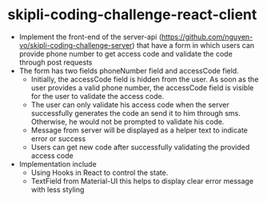 # skipli-coding-challenge-react-client
- Implement the front-end of the server-api (https://github.com/nguyen-vo/skipli-coding-challenge-server) that have a form in which users can provide phone number to get access code and validate the code through post requests
- The form has two fields phoneNumber field and accessCode field.
    - Initially, the accessCode field is hidden from the user. As soon as the user provides a valid phone number, the accessCode field is visible for the user to validate the access code.
    - The user can only validate his access code when the server successfully generates the code an send it to him through sms. Otherwise, he would not be prompted to validate his code.
    - Message from server will be displayed as a helper text to indicate error or success
    - Users can get new code after successfully validating the provided access code
- Implementation include 
    - Using Hooks in React to control the state.
    - TextField from Material-UI this helps to display clear error message with less styling
